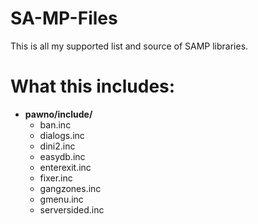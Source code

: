 # SA-MP-Files
This is all my supported list and source of SAMP libraries.

# What this includes:
* <b>pawno/include/</b>
  * ban.inc
  * dialogs.inc
  * dini2.inc
  * easydb.inc
  * enterexit.inc
  * fixer.inc
  * gangzones.inc
  * gmenu.inc
  * serversided.inc
